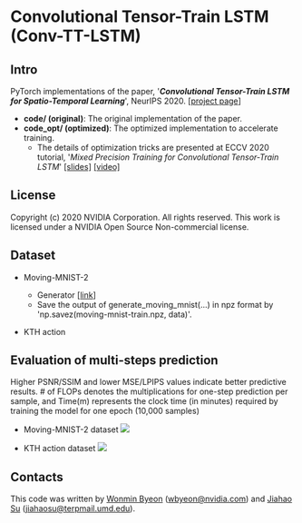 # Convolutional Tensor-Train LSTM (Conv-TT-LSTM)

## Intro
PyTorch implementations of the paper, '***Convolutional Tensor-Train LSTM for Spatio-Temporal Learning***', NeurIPS 2020. [[project page](https://sites.google.com/nvidia.com/conv-tt-lstm)]

- **code/ (original)**: The original implementation of the paper. 
- **code_opt/ (optimized)**: The optimized implementation to accelerate training.
    - The details of optimization tricks are presented at ECCV 2020 tutorial, '*Mixed Precision Training for Convolutional Tensor-Train LSTM*' [[slides]](https://nvlabs.github.io/eccv2020-mixed-precision-tutorial/files/wonmin_byeon-mixed-precision-training-for-convolutional-tensor-train-lstm.pdf) [[video]](https://www.youtube.com/watch?v=1XuD-ozHTLY&feature=youtu.be)

## License 
Copyright (c) 2020 NVIDIA Corporation. All rights reserved. This work is licensed under a NVIDIA Open Source Non-commercial license.

## Dataset
- Moving-MNIST-2 
    - Generator [[link](https://github.com/jthsieh/DDPAE-video-prediction/blob/master/data/moving_mnist.py)]
    - Save the output of generate_moving_mnist(...) in npz format by 'np.savez(moving-mnist-train.npz, data)'.
    
- KTH action

## Evaluation of multi-steps prediction
Higher PSNR/SSIM and lower MSE/LPIPS values indicate better predictive results. \# of FLOPs denotes the multiplications for one-step prediction per sample, and Time(m) represents the clock time (in minutes) required by training the model for one epoch (10,000 samples)

- Moving-MNIST-2 dataset
![](./images/mnist_table.png)

- KTH action dataset
![](./images/kth_table.png)

## Contacts
This code was written by [Wonmin Byeon](https://github.com/wonmin-byeon) \(wbyeon@nvidia.com\) and [Jiahao Su](https://github.com/jiahaosu) \(jiahaosu@terpmail.umd.edu\).

